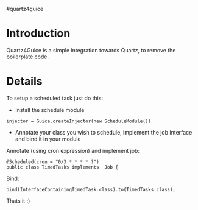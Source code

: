 #quartz4guice

# Introduction #

Quartz4Guice is a simple integration towards Quartz, to remove the boilerplate code.


# Details #

To setup a scheduled task just do this:

  * Install the schedule module
```
injector = Guice.createInjector(new ScheduleModule())
```
  * Annotate your class you wish to schedule, implement the job interface and bind it in your module

Annotate (using cron expression) and implement job:
```
@Scheduled(cron = "0/3 * * * * ?")
public class TimedTasks implements  Job {
```
Bind:
```
bind(InterfaceContainingTimedTask.class).to(TimedTasks.class);
```



Thats it :)